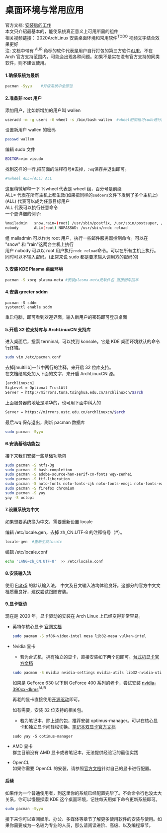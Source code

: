 # 桌面环境与常用应用

官方文档: [安装后的工作](<https://wiki.archlinux.org/index.php/General_recommendations_(%E7%AE%80%E4%BD%93%E4%B8%AD%E6%96%87)>)  
本文只介绍最基本的，能使系统真正意义上可用所需的组件  
相关视频链接： 2020ArchLinux 安装桌面环境和常用软件<sup>TODO</sup> 视频文字结合效果更好  
注: 文档中带有 <sup>AUR</sup> 角标的软件代表是用户自行打包的第三方软件[AUR](https://aur.archlinux.org/)，不在 Arch 官方支持范围内，可能会出现各种问题。如果不是实在没有官方支持的同类软件，则不建议使用。

#### 1.确保系统为最新

```bash
pacman -Syyu    #升级系统中全部包
```

#### 2.准备非 root 用户

添加用户，比如新增加的用户叫 wallen

```bash
useradd -m -g users -G wheel -s /bin/bash wallen  #wheel附加组可sudo进行提权
```

设置新用户 wallen 的密码

```bash
passwd wallen
```

编辑 sudo 文件

```bash
EDITOR=vim visudo
```

找到这样的一行,把前面的注释符号#去掉，`:wq`保存并退出即可。

```bash
#%wheel ALL=(ALL) ALL
```

这里稍微解释一下
%wheel 代表是 wheel 组，百分号是前缀  
ALL= 代表在所有主机上都生效(如果把同样的`sudoers`文件下发到了多个主机上)  
(ALL) 代表可以成为任意目标用户  
ALL 代表可以执行任意命令  
一个更详细的例子:

```bash
%mailadmin   snow,rain=(root) /usr/sbin/postfix, /usr/sbin/postsuper, /usr/bin/doveadm
nobody       ALL=(root) NOPASSWD: /usr/sbin/rndc reload
```

组 mailadmin 可以作为 root 用户，执行一些邮件服务器控制命令。可以在 "snow" 和 "rain"这两台主机上执行  
用户 nobody 可以以 root 用户执行`rndc reload`命令。可以在所有主机上执行。同时可以不输入密码。(正常来说 sudo 都是要求输入调用方的密码的)

#### 3.安装 KDE Plasma 桌面环境

```bash
pacman -S xorg plasma-meta #安装plasma-meta元软件包 直接回车回车
```

#### 4.安装 greeter sddm

```
pacman -S sddm
systemctl enable sddm
```

重启电脑，即可看到欢迎界面，输入新用户的密码即可登录桌面

#### 5.开启 32 位支持库与 ArchLinuxCN 支持库

进入桌面后，搜索 terminal，可以找到 konsole。它是 KDE 桌面环境默认的命令行终端。

```bash
sudo vim /etc/pacman.conf
```

去掉[multilib]一节中两行的注释，来开启 32 位库支持。  
在文档结尾处加入下面的文字，来开启 ArchLinuxCN 源。

```bash
[archlinuxcn]
SigLevel = Optional TrustAll
Server = http://mirrors.tuna.tsinghua.edu.cn/archlinuxcn/$arch
```

上面服务器的地址是清华的，也可用下面中科大的

```bash
Server = https://mirrors.ustc.edu.cn/archlinuxcn/$arch
```

最后:wq 保存退出，刷新 pacman 数据库

```bash
sudo pacman -Syyu
```

#### 6.安装基础功能包

接下来我们安装一些基础功能包

```bash
sudo pacman -S ntfs-3g                                                      #识别NTFS格式的硬盘
sudo pacman -S bash-completion                                              #命令行补全工具
sudo pacman -S adobe-source-han-serif-cn-fonts wqy-zenhei                   #安装几个开源中文字体
sudo pacman -S ttf-liberation                                               #安装Red Hats字体
sudo pacman -S noto-fonts noto-fonts-cjk noto-fonts-emoji noto-fonts-extra  #安装谷歌开源字体
sudo pacman -S firefox chromium                                             #安装常用的火狐、谷歌浏览器
sudo pacman -S yay                                                          #yay命令可以让用户安装AUR中的软件 格式：yay -S xxx
yay -S octopi                                                               #包管理器前端界面
```

#### 7.设置系统为中文

如果想要系统换为中文，需要重新设置 locale

编辑 /etc/locale.gen，去掉 zh_CN.UTF-8 的注释符号（#）。

```bash
locale-gen  #重新生成locale
```

编辑 /etc/locale.conf

```bash
echo 'LANG=zh_CN.UTF-8'  >> /etc/locale.conf
```

#### 8.安装输入法

使用 [Fcitx5](<https://wiki.archlinux.org/index.php/Fcitx5_(%E7%AE%80%E4%BD%93%E4%B8%AD%E6%96%87)>) 的默认输入法。
中文及日文输入法均体验良好。这部分的官方中文文档质量良好，建议尝试跟随安装。

#### 9.显卡驱动

现在是 2020 年，显卡驱动的安装在 Arch Linux 上已经变得非常容易。

- 英特尔核心显卡 [官网文档](https://wiki.archlinux.org/index.php/Intel_graphics)

  ```bash
  sudo pacman -S xf86-video-intel mesa lib32-mesa vulkan-intel
  ```

- Nvidia 显卡

  - 若为台式机，拥有独立的显卡，直接安装如下两个包即可。[台式机显卡官方文档](https://wiki.archlinux.org/index.php/NVIDIA)

  ```bash
  sudo pacman -S nvidia nvidia-settings nvidia-utils lib32-nvidia-utils
  ```

  如果是 GeForce 630 以下到 GeForce 400 系列的老卡，尝试安装 [nvidia-390xx-dkms](https://aur.archlinux.org/packages/nvidia-390xx-dkms/)<sup>AUR</sup>

  再老的显卡直接使用[开源驱动](https://wiki.archlinux.org/index.php/Nouveau)即可。

  如有需要，安装 32 位支持的相关包。

  - 若为笔记本，除上述的包，推荐安装 optimus-manager。可以在核心显卡和独立显卡间轻松切换。[笔记本双显卡官方文档](https://wiki.archlinux.org/index.php/NVIDIA_Optimus)

  ```
  sudo yay -S optimus-manager
  ```

- AMD 显卡  
  群主目前没有 AMD 显卡或者笔记本，无法提供经验证的最佳实践

  <!-- ```bash
  sudo pacman -S xf86-video-amdgpu    #amd显卡
  ``` -->

- OpenCL  
  如果你需要 OpenCL 的安装，请参照[官方文档](https://wiki.archlinux.org/index.php/GPGPU)针对自己的显卡进行配置。

#### 后续

如果作为一个普通使用者，到这里你的系统已经配置完毕了。不会命令行也没太大关系，你可以慢慢探索 KDE 这个桌面环境，记住每天用如下命令更新系统即可。

```bash
sudo pacman -Syyu
```

接下来你可以查阅娱乐、办公、多媒体等章节了解更多使用软件的安装与使用。如果你需要成为一名较为专业的人员，那么请阅读进阶、高级、以及编程章节。
